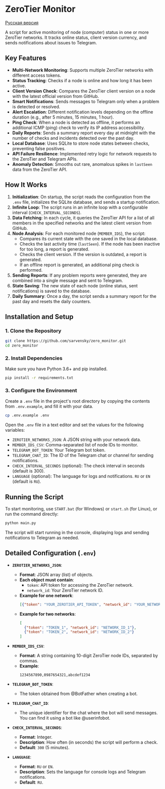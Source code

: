 # ZeroTier Monitor

[Русская версия](README.md)

A script for active monitoring of node (computer) status in one or more ZeroTier networks. It tracks online status, client version currency, and sends notifications about issues to Telegram.

## Key Features

- **Multi-Network Monitoring**: Supports multiple ZeroTier networks with different access tokens.
- **Status Tracking**: Checks if a node is online and how long it has been active.
- **Client Version Check**: Compares the ZeroTier client version on a node with the latest official version from GitHub.
- **Smart Notifications**: Sends messages to Telegram only when a problem is detected or resolved.
- **Alert Escalation**: Different notification levels depending on the offline duration (e.g., after 5 minutes, 15 minutes, 1 hour).
- **Ping Check**: When a node is detected as offline, it performs an additional ICMP (ping) check to verify its IP address accessibility.
- **Daily Reports**: Sends a summary report every day at midnight with the number of checks and incidents detected over the past day.
- **Local Database**: Uses SQLite to store node states between checks, preventing false positives.
- **API Failure Resilience**: Implemented retry logic for network requests to the ZeroTier and Telegram APIs.
- **Anomaly Detection**: Smooths out rare, anomalous spikes in `lastSeen` data from the ZeroTier API.

## How It Works

1.  **Initialization**: On startup, the script reads the configuration from the `.env` file, initializes the SQLite database, and sends a startup notification.
2.  **Infinite Loop**: The script runs in an infinite loop with a configurable interval (`CHECK_INTERVAL_SECONDS`).
3.  **Data Fetching**: In each cycle, it queries the ZeroTier API for a list of all members in the specified networks and the latest client version from GitHub.
4.  **Node Analysis**: For each monitored node (`MEMBER_IDS`), the script:
    - Compares its current state with the one saved in the local database.
    - Checks the last activity time (`lastSeen`). If the node has been inactive for too long, a report is generated.
    - Checks the client version. If the version is outdated, a report is generated.
    - If an offline report is generated, an additional ping check is performed.
5.  **Sending Reports**: If any problem reports were generated, they are combined into a single message and sent to Telegram.
6.  **State Saving**: The new state of each node (online status, sent notifications) is saved to the database.
7.  **Daily Summary**: Once a day, the script sends a summary report for the past day and resets the daily counters.

## Installation and Setup

### 1. Clone the Repository

```bash
git clone https://github.com/sarvensky/zero_monitor.git
cd zero_monitor
```

### 2. Install Dependencies

Make sure you have Python 3.6+ and pip installed.

```bash
pip install -r requirements.txt
```

### 3. Configure the Environment

Create a `.env` file in the project's root directory by copying the contents from `.env.example`, and fill it with your data.

```bash
cp .env.example .env
```

Open the `.env` file in a text editor and set the values for the following variables:

- `ZEROTIER_NETWORKS_JSON`: A JSON string with your network data.
- `MEMBER_IDS_CSV`: Comma-separated list of node IDs to monitor.
- `TELEGRAM_BOT_TOKEN`: Your Telegram bot token.
- `TELEGRAM_CHAT_ID`: The ID of the Telegram chat or channel for sending notifications.
- `CHECK_INTERVAL_SECONDS` (optional): The check interval in seconds (default is 300).
- `LANGUAGE` (optional): The language for logs and notifications. `RU` or `EN` (default is `RU`).

## Running the Script

To start monitoring, use `START.bat` (for Windows) or `start.sh` (for Linux), or run the command directly:

```bash
python main.py
```

The script will start running in the console, displaying logs and sending notifications to Telegram as needed.

## Detailed Configuration (`.env`)

- **`ZEROTIER_NETWORKS_JSON`**:
  - **Format**: JSON array (list) of objects.
  - **Each object must contain**:
    - `token`: API token for accessing the ZeroTier network.
    - `network_id`: Your ZeroTier network ID.
  - **Example for one network**:
    ```json
    [{"token": "YOUR_ZEROTIER_API_TOKEN", "network_id": "YOUR_NETWORK_ID"}]
    ```
  - **Example for two networks**:
    ```json
    [
      {"token": "TOKEN_1", "network_id": "NETWORK_ID_1"},
      {"token": "TOKEN_2", "network_id": "NETWORK_ID_2"}
    ]
    ```

- **`MEMBER_IDS_CSV`**:
  - **Format**: A string containing 10-digit ZeroTier node IDs, separated by commas.
  - **Example**:
    ```
    1234567890,0987654321,abcdef1234
    ```

- **`TELEGRAM_BOT_TOKEN`**:
  - The token obtained from @BotFather when creating a bot.

- **`TELEGRAM_CHAT_ID`**:
  - The unique identifier for the chat where the bot will send messages. You can find it using a bot like @userinfobot.

- **`CHECK_INTERVAL_SECONDS`**:
  - **Format**: Integer.
  - **Description**: How often (in seconds) the script will perform a check.
  - **Default**: `300` (5 minutes).

- **`LANGUAGE`**:
  - **Format**: `RU` or `EN`.
  - **Description**: Sets the language for console logs and Telegram notifications.
  - **Default**: `RU`.